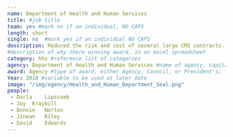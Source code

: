 ```yaml
---
name: Department of Health and Human Services
title: #job title
team: yes #mark no if an individual, NO CAPS
length: short
single: no  #mark yes if an individual NO CAPS
description: Reduced the risk and cost of several large CMS contracts. This effort increased accountability, transparency, and efficiency in health insurance transactions and saves taxpayers $274 million.
#description of why there winning award, in an excel spreadsheet
category: hhs #reference list of categories
agency: Department of Health and Human Services #name of agency, capitalize first letter of each name
award: Agency #type of award, either Agency, Council, or President's; this is case sensitive so make sure to match the options listed exactly. This section generates the format of the card
Year: 2018 #variable to be used at later date
image: "/img/agency/Health_and_Human_Department_Seal.png"
people:
 - Darla	Lipscomb
 - Joy	Kraybill
 - Bonnie	Norton
 - Jinean	Riley
 - David	Edwards
---
```

